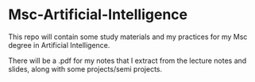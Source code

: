 # Msc-Artificial-Intelligence

This repo will contain some study materials and my practices for my Msc degree in Artificial Intelligence.

There will be a .pdf for my notes that I extract from the lecture notes and slides, along with some projects/semi projects.